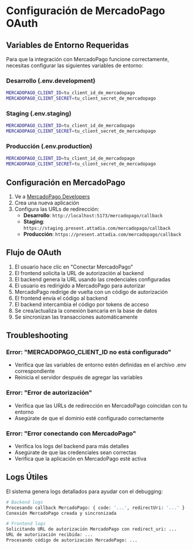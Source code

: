 # Configuración de MercadoPago OAuth

## Variables de Entorno Requeridas

Para que la integración con MercadoPago funcione correctamente, necesitas configurar las siguientes variables de entorno:

### Desarrollo (.env.development)
```bash
MERCADOPAGO_CLIENT_ID=tu_client_id_de_mercadopago
MERCADOPAGO_CLIENT_SECRET=tu_client_secret_de_mercadopago
```

### Staging (.env.staging)
```bash
MERCADOPAGO_CLIENT_ID=tu_client_id_de_mercadopago
MERCADOPAGO_CLIENT_SECRET=tu_client_secret_de_mercadopago
```

### Producción (.env.production)
```bash
MERCADOPAGO_CLIENT_ID=tu_client_id_de_mercadopago
MERCADOPAGO_CLIENT_SECRET=tu_client_secret_de_mercadopago
```

## Configuración en MercadoPago

1. Ve a [MercadoPago Developers](https://www.mercadopago.com.ar/developers)
2. Crea una nueva aplicación
3. Configura las URLs de redirección:
   - **Desarrollo**: `http://localhost:5173/mercadopago/callback`
   - **Staging**: `https://staging.present.attadia.com/mercadopago/callback`
   - **Producción**: `https://present.attadia.com/mercadopago/callback`

## Flujo de OAuth

1. El usuario hace clic en "Conectar MercadoPago"
2. El frontend solicita la URL de autorización al backend
3. El backend genera la URL usando las credenciales configuradas
4. El usuario es redirigido a MercadoPago para autorizar
5. MercadoPago redirige de vuelta con un código de autorización
6. El frontend envía el código al backend
7. El backend intercambia el código por tokens de acceso
8. Se crea/actualiza la conexión bancaria en la base de datos
9. Se sincronizan las transacciones automáticamente

## Troubleshooting

### Error: "MERCADOPAGO_CLIENT_ID no está configurado"
- Verifica que las variables de entorno estén definidas en el archivo .env correspondiente
- Reinicia el servidor después de agregar las variables

### Error: "Error de autorización"
- Verifica que las URLs de redirección en MercadoPago coincidan con tu entorno
- Asegúrate de que el dominio esté configurado correctamente

### Error: "Error conectando con MercadoPago"
- Verifica los logs del backend para más detalles
- Asegúrate de que las credenciales sean correctas
- Verifica que la aplicación en MercadoPago esté activa

## Logs Útiles

El sistema genera logs detallados para ayudar con el debugging:

```bash
# Backend logs
Procesando callback MercadoPago: { code: '...', redirectUri: '...' }
Conexión MercadoPago creada y sincronizada

# Frontend logs
Solicitando URL de autorización MercadoPago con redirect_uri: ...
URL de autorización recibida: ...
Procesando código de autorización MercadoPago: ...
``` 